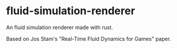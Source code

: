 # fluid-simulation-renderer

An fluid simulation renderer made with rust.

Based on Jos Stam's "Real-Time Fluid Dynamics for Games" paper.
